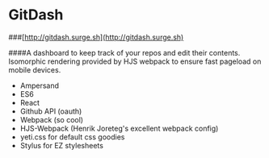 # GitDash 
###[http://gitdash.surge.sh](http://gitdash.surge.sh)

####A dashboard to keep track of your repos and edit their contents. Isomorphic rendering provided by HJS webpack to ensure fast pageload on mobile devices.

* Ampersand
* ES6
* React
* Github API (oauth)
* Webpack (so cool)
* HJS-Webpack (Henrik Joreteg's excellent webpack config)
* yeti.css for default css goodies
* Stylus for EZ stylesheets


